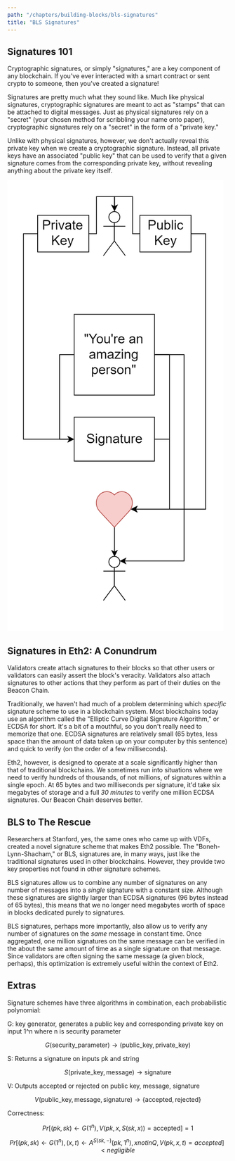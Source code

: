 ```yaml
---
path: "/chapters/building-blocks/bls-signatures"
title: "BLS Signatures"
---
```


## Signatures 101
Cryptographic signatures, or simply "signatures," are a key component of any blockchain. If you've ever interacted with a smart contract or sent crypto to someone, then you've created a signature!

Signatures are pretty much what they sound like. Much like physical signatures, cryptographic signatures are meant to act as "stamps" that can be attached to digital messages. Just as physical signatures rely on a "secret" (your chosen method for scribbling your name onto paper), cryptographic signatures rely on a "secret" in the form of a "private key."

Unlike with physical signatures, however, we don't actually reveal this private key when we create a cryptographic signature. Instead, all private keys have an associated "public key" that can be used to verify that a given signature comes from the corresponding private key, without revealing anything about the private key itself.

![Wholesome Signatures](./images/bls-signatures/wholesome-sigs.png)

## Signatures in Eth2: A Conundrum
Validators create attach signatures to their blocks so that other users or validators can easily assert the block's veracity. Validators also attach signatures to other actions that they perform as part of their duties on the Beacon Chain.

Traditionally, we haven't had much of a problem determining which *specific* signature scheme to use in a blockchain system. Most blockchains today use an algorithm called the "Elliptic Curve Digital Signature Algorithm," or ECDSA for short. It's a bit of a mouthful, so you don't really need to memorize that one. ECDSA signatures are relatively small (65 bytes, less space than the amount of data taken up on your computer by this sentence) and quick to verify (on the order of a few milliseconds). 

Eth2, however, is designed to operate at a scale significantly higher than that of traditional blockchains. We sometimes run into situations where we need to verify hundreds of thousands, of not millions, of signatures within a single epoch. At 65 bytes and two milliseconds per signature, it'd take six megabytes of storage and a full *30 minutes* to verify one million ECDSA signatures. Our Beacon Chain deserves better.

## BLS to The Rescue
Researchers at Stanford, yes, the same ones who came up with VDFs, created a novel signature scheme that makes Eth2 possible. The "Boneh-Lynn-Shacham," or BLS, signatures are, in many ways, just like the traditional signatures used in other blockchains. However, they provide two key properties not found in other signature schemes.

BLS signatures allow us to combine any number of signatures on any number of messages into a *single* signature with a constant size. Although these signatures are slightly larger than ECDSA signatures (96 bytes instead of 65 bytes), this means that we no longer need megabytes worth of space in blocks dedicated purely to signatures.

BLS signatures, perhaps more importantly, also allow us to verify any number of signatures on the *same* message in constant time. Once aggregated, one million signatures on the same message can be verified in the about the same amount of time as a single signature on that message. Since validators are often signing the same message (a given block, perhaps), this optimization is extremely useful within the context of Eth2.

## Extras
Signature schemes have three algorithms in combination, each probabilistic polynomial:

G: key generator, generates a public key and corresponding private key on input 1^n where n is security parameter

$$
G(\text{security_parameter}) \rightarrow (\text{public_key}, \text{private_key})
$$

S: Returns a signature on inputs pk and string

$$
S(\text{private_key}, \text{message}) \rightarrow \text{signature}
$$

V: Outputs accepted or rejected on public key, message, signature

$$
V(\text{public_key}, \text{message}, \text{signature}) \rightarrow \{\text{accepted}, \text{rejected}\}
$$

Correctness:

$$
Pr[ (pk, sk) \leftarrow G(1^n), V(pk, x, S(sk, x)) = \text{accepted}] = 1
$$

$$
Pr[ (pk, sk) \leftarrow G(1^n), (x, t) \leftarrow A^{S(sk, -)}(pk, 1^n), x notin Q, V(pk, x, t) = accepted] < negligible
$$
